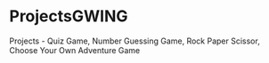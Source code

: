 # ProjectsGWING
Projects - Quiz Game, Number Guessing Game, Rock Paper Scissor, Choose Your Own Adventure Game  
